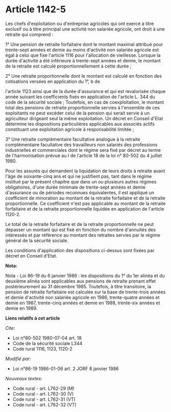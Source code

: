 # Article 1142-5

Les chefs d'exploitation ou d'entreprise agricoles qui ont exercé à titre exclusif ou à titre principal une activité non
salariée agricole, ont droit à une retraite qui comprend :

1° Une pension de retraite forfaitaire dont le montant maximal attribué pour trente-sept années et demie au moins d'activité
non salariée agricole est égal à celui que fixe l'article 1116 pour l'allocation de vieillesse. Lorsque la durée d'activité a
été inférieure à trente-sept années et demie, le montant de la retraite est calculé proportionnellement à cette durée ;

2° Une retraite proportionnelle dont le montant est calculé en fonction des cotisations versées en application du 1°, b de

l'article 1123 ainsi que de la durée d'assurance et qui est revalorisée chaque année suivant les coefficients fixés en
application de l'article L. 344 du code de la sécurité sociale ; Toutefois, en cas de coexploitation, le montant total des
pensions de retraite proportionnelle servies à l'ensemble de ces exploitants ne peut excéder celui de la pension qui serait
servie à un agriculteur dirigeant seul la même exploitation. Un décret en Conseil d'Etat détermine les dispositions
particulières applicables aux associés actifs constituant une exploitation agricole à responsabilité limitée ;

3° Une retraite complémentaire facultative analogue à la retraite complémentaire facultative des travailleurs non salariés
des professions industrielles et commerciales dont le régime sera fixé par décret au terme de l'harmonisation prévue au I de
l'article 18 de la loi n° 80-502 du 4 juillet 1980.

Pour les assurés qui demandent la liquidation de leurs droits à retraite avant l'âge de soixante-cinq ans et qui ne
justifient pas, tant dans le régime institué par le présent chapitre que dans un ou plusieurs autres régimes obligatoires,
d'une durée minimale de trente-sept années et demie d'assurance ou de périodes reconnues équivalentes, il est appliqué un
coefficient de minoration au montant de la retraite forfaitaire et de la retraite proportionnelle. Ce coefficient n'est pas
applicable au montant de la retraite forfaitaire et de la retraite proportionnelle liquidée en application de l'article
1120-2.

Le total de la retraite forfaitaire et de la retraite proportionnelle ne peut dépasser un montant qui est fixé en fonction du
nombre d'annuités des intéressés et par référence au montant des retraites servies par le régime général de la sécurité
sociale.

Les conditions d'application des dispositions ci-dessus sont fixées par décret en Conseil d'Etat.

**Nota:**

Nota - Loi 86-19 du 6 janvier 1986 : les dispositions du 1° du 1er alinéa et du deuxième alinéa sont applicables aux pensions
de retraite prenant effet postérieurement au 31 décembre 1985. Toutefois, à titre transitoire, la pension de retraite
forfaitaire est calculée sur la base de trente-trois années et demie d'activité non salariée agricole en 1986, trente-quatre
années et demie en 1987, trente-cinq années et demie en 1988, trente-six années et demie en 1989.

**Liens relatifs à cet article**

_Cite_:

  - Loi n°80-502 1980-07-04 art. 18
  - Code de la sécurité sociale L344
  - Code rural 1116, 1123, 1120-2

_Modifié par_:

  - Loi n°86-19 1986-01-06 art. 2 JORF 8 janvier 1986

_Nouveaux textes_:

  - Code rural - art. L762-29 (M)
  - Code rural - art. L762-30 (V)
  - Code rural - art. L762-31 (VT)
  - Code rural - art. L762-32 (VT)
